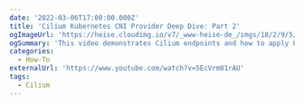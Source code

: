 ```yaml
---
date: '2022-03-06T17:00:00.000Z'
title: 'Cilium Kubernetes CNI Provider Deep Dive: Part 2'
ogImageUrl: 'https://heise.cloudimg.io/v7/_www-heise-de_/imgs/18/2/9/5/4/2/1/8/cilium-diagramm-da030a781be5edc2.png?org_if_sml=1&q=70&width=1220'
ogSummary: 'This video demonstrates Cilium endpoints and how to apply L3, L4, and L7 network policies to Kubernetes workloads'
categories:
  - How-To
externalUrl: 'https://www.youtube.com/watch?v=5EcVrm01rAU'
tags:
  - Cilium
---
```

